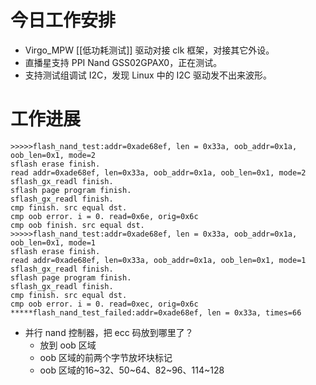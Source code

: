 


# 今日工作安排
- Virgo_MPW [[低功耗测试]] 驱动对接 clk 框架，对接其它外设。
- 直播星支持 PPI Nand GSS02GPAX0，正在测试。
- 支持测试组调试 I2C，发现 Linux 中的 I2C 驱动发不出来波形。


# 工作进展



```
>>>>>flash_nand_test:addr=0xade68ef, len = 0x33a, oob_addr=0x1a, oob_len=0x1, mode=2
sflash erase finish.
read addr=0xade68ef, len=0x33a, oob_addr=0x1a, oob_len=0x1, mode=2
sflash_gx_readl finish.
sflash page program finish.
sflash_gx_readl finish.
cmp finish. src equal dst.
cmp oob error. i = 0. read=0x6e, orig=0x6c
cmp oob finish. src equal dst.
>>>>>flash_nand_test:addr=0xade68ef, len = 0x33a, oob_addr=0x1a, oob_len=0x1, mode=1
sflash erase finish.
read addr=0xade68ef, len=0x33a, oob_addr=0x1a, oob_len=0x1, mode=1
sflash_gx_readl finish.
sflash page program finish.
sflash_gx_readl finish.
cmp finish. src equal dst.
cmp oob error. i = 0. read=0xec, orig=0x6c
*****flash_nand_test_failed:addr=0xade68ef, len = 0x33a, times=66

```


- 并行 nand 控制器，把 ecc 码放到哪里了？
	- 放到 oob 区域
	- oob 区域的前两个字节放坏块标记
	- oob 区域的16~32、50~64、82~96、114~128